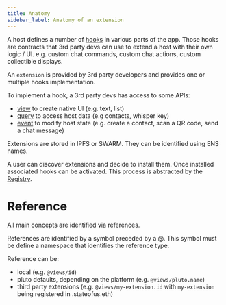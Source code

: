 ```yaml
---
title: Anatomy
sidebar_label: Anatomy of an extension
---
```


A host defines a number of [hooks](Hook) in various parts of the app. Those hooks are contracts that 3rd party devs can 
use to extend a host with their own logic / UI.
e.g. custom chat commands, custom chat actions, custom collectible displays.

An `extension` is provided by 3rd party developers and provides one or multiple hooks implementation.

To implement a hook, a 3rd party devs has access to some APIs:

* [view](View) to create native UI (e.g. text, list)
* [query](Query) to access host data (e.g contacts, whisper key)
* [event](Event) to modify host state (e.g. create a contact, scan a QR code, send a chat message)

Extensions are stored in IPFS or SWARM. They can be identified using ENS names.

A user can discover extensions and decide to install them. Once installed associated hooks can be activated. This process is abstracted by the [Registry](Registry).

# Reference

All main concepts are identified via references.

References are identified by a symbol preceded by a @. This symbol must be define a namespace that identifies the reference type.

Reference can be:

* local (e.g. `@views/id`)
* pluto defaults, depending on the platform (e.g. `@views/pluto.name`)
* third party extensions (e.g. `@views/my-extension.id` with `my-extension` being registered in .stateofus.eth)
